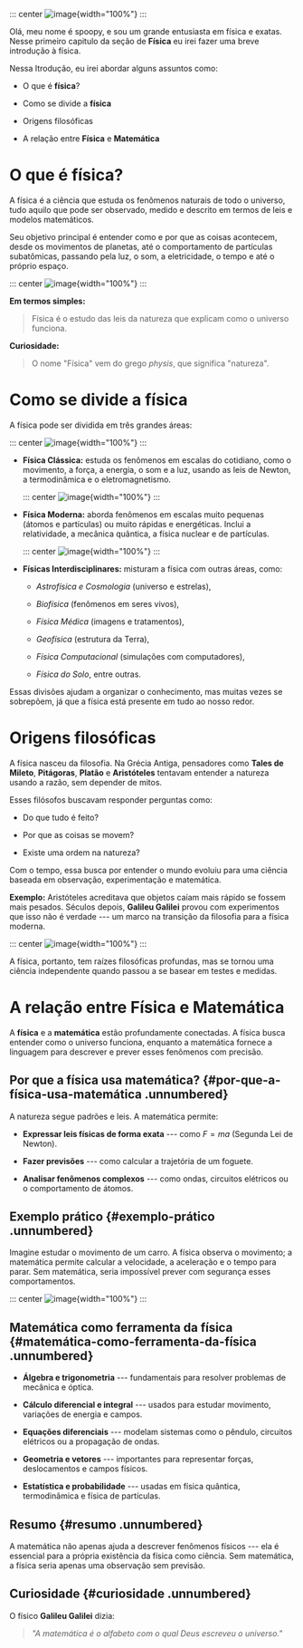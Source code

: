 ::: center
![image](historicafísicos.jpg){width="100%"}
:::

Olá, meu nome é spoopy, e sou um grande entusiasta em física e exatas.
Nesse primeiro capitulo da seção de **Física** eu irei fazer uma breve
introdução à física.

Nessa Itrodução, eu irei abordar alguns assuntos como:

- O que é **física**?

- Como se divide a **física**

- Origens filosóficas

- A relação entre **Física** e **Matemática**

# O que é física?

A física é a ciência que estuda os fenômenos naturais de todo o
universo, tudo aquilo que pode ser observado, medido e descrito em
termos de leis e modelos matemáticos.

Seu objetivo principal é entender como e por que as coisas acontecem,
desde os movimentos de planetas, até o comportamento de partículas
subatômicas, passando pela luz, o som, a eletricidade, o tempo e até o
próprio espaço.

::: center
![image](formulas.jpg){width="100%"}
:::

**Em termos simples:**

> Física é o estudo das leis da natureza que explicam como o universo
> funciona.

**Curiosidade:**

> O nome \"Física\" vem do grego *physis*, que significa \"natureza\".

# Como se divide a **física**

A física pode ser dividida em três grandes áreas:

::: center
![image](classics.jpg){width="100%"}
:::

- **Física Clássica:** estuda os fenômenos em escalas do cotidiano, como
  o movimento, a força, a energia, o som e a luz, usando as leis de
  Newton, a termodinâmica e o eletromagnetismo.

  ::: center
  ![image](modern.jpg){width="100%"}
  :::

- **Física Moderna:** aborda fenômenos em escalas muito pequenas (átomos
  e partículas) ou muito rápidas e energéticas. Inclui a relatividade, a
  mecânica quântica, a física nuclear e de partículas.

  ::: center
  ![image](astro.jpg){width="100%"}
  :::

- **Físicas Interdisciplinares:** misturam a física com outras áreas,
  como:

  - *Astrofísica e Cosmologia* (universo e estrelas),

  - *Biofísica* (fenômenos em seres vivos),

  - *Física Médica* (imagens e tratamentos),

  - *Geofísica* (estrutura da Terra),

  - *Física Computacional* (simulações com computadores),

  - *Física do Solo*, entre outras.

Essas divisões ajudam a organizar o conhecimento, mas muitas vezes se
sobrepõem, já que a física está presente em tudo ao nosso redor.

# Origens filosóficas

A física nasceu da filosofia. Na Grécia Antiga, pensadores como **Tales
de Mileto**, **Pitágoras**, **Platão** e **Aristóteles** tentavam
entender a natureza usando a razão, sem depender de mitos.

Esses filósofos buscavam responder perguntas como:

- Do que tudo é feito?

- Por que as coisas se movem?

- Existe uma ordem na natureza?

Com o tempo, essa busca por entender o mundo evoluiu para uma ciência
baseada em observação, experimentação e matemática.

**Exemplo:** Aristóteles acreditava que objetos caíam mais rápido se
fossem mais pesados. Séculos depois, **Galileu Galilei** provou com
experimentos que isso não é verdade --- um marco na transição da
filosofia para a física moderna.

::: center
![image](aristoteles-galileu.jpg){width="100%"}
:::

A física, portanto, tem raízes filosóficas profundas, mas se tornou uma
ciência independente quando passou a se basear em testes e medidas.

# A relação entre **Física** e **Matemática**

A **física** e a **matemática** estão profundamente conectadas. A física
busca entender como o universo funciona, enquanto a matemática fornece a
linguagem para descrever e prever esses fenômenos com precisão.

## Por que a física usa matemática? {#por-que-a-física-usa-matemática .unnumbered}

A natureza segue padrões e leis. A matemática permite:

- **Expressar leis físicas de forma exata** --- como $F = m a$ (Segunda
  Lei de Newton).

- **Fazer previsões** --- como calcular a trajetória de um foguete.

- **Analisar fenômenos complexos** --- como ondas, circuitos elétricos
  ou o comportamento de átomos.

## Exemplo prático {#exemplo-prático .unnumbered}

Imagine estudar o movimento de um carro. A física observa o movimento; a
matemática permite calcular a velocidade, a aceleração e o tempo para
parar. Sem matemática, seria impossível prever com segurança esses
comportamentos.

::: center
![image](fisica-e-matematica.jpg){width="100%"}
:::

## Matemática como ferramenta da física {#matemática-como-ferramenta-da-física .unnumbered}

- **Álgebra e trigonometria** --- fundamentais para resolver problemas
  de mecânica e óptica.

- **Cálculo diferencial e integral** --- usados para estudar movimento,
  variações de energia e campos.

- **Equações diferenciais** --- modelam sistemas como o pêndulo,
  circuitos elétricos ou a propagação de ondas.

- **Geometria e vetores** --- importantes para representar forças,
  deslocamentos e campos físicos.

- **Estatística e probabilidade** --- usadas em física quântica,
  termodinâmica e física de partículas.

## Resumo {#resumo .unnumbered}

A matemática não apenas ajuda a descrever fenômenos físicos --- ela é
essencial para a própria existência da física como ciência. Sem
matemática, a física seria apenas uma observação sem previsão.

## Curiosidade {#curiosidade .unnumbered}

O físico **Galileu Galilei** dizia:

> *"A matemática é o alfabeto com o qual Deus escreveu o universo."*
